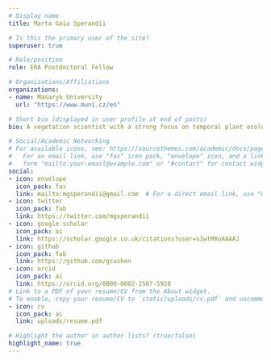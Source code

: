 ```yaml
---
# Display name
title: Marta Gaia Sperandii

# Is this the primary user of the site?
superuser: true

# Role/position
role: ERA Postdoctoral Fellow

# Organizations/Affiliations
organizations:
- name: Masaryk University
  url: "https://www.muni.cz/en"

# Short bio (displayed in user profile at end of posts)
bio: A vegetation scientist with a strong focus on temporal plant ecology.

# Social/Academic Networking
# For available icons, see: https://sourcethemes.com/academic/docs/page-builder/#icons
#   For an email link, use "fas" icon pack, "envelope" icon, and a link in the
#   form "mailto:your-email@example.com" or "#contact" for contact widget.
social:
- icon: envelope
  icon_pack: fas
  link: mailto:mgsperandii@gmail.com  # For a direct email link, use "mailto:test@example.org".
- icon: twitter
  icon_pack: fab
  link: https://twitter.com/mgsperandii
- icon: google-scholar
  icon_pack: ai
  link: https://scholar.google.co.uk/citations?user=sIwtMXoAAAAJ
- icon: github
  icon_pack: fab
  link: https://github.com/gcushen
- icon: orcid
  icon_pack: ai
  link: https://orcid.org/0000-0002-2507-5928
# Link to a PDF of your resume/CV from the About widget.
# To enable, copy your resume/CV to `static/uploads/cv.pdf` and uncomment the lines below.
- icon: cv
  icon_pack: ai
  link: uploads/resume.pdf

# Highlight the author in author lists? (true/false)
highlight_name: true
---
```

